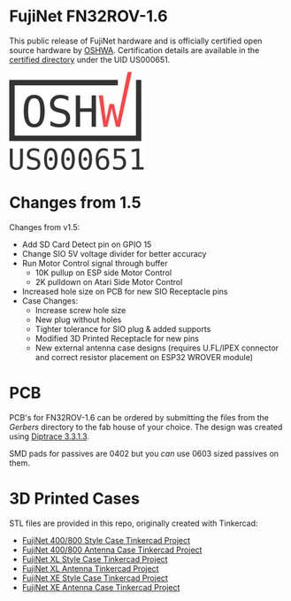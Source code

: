 # FujiNet FN32ROV-1.6

This public release of FujiNet hardware and is officially certified open source hardware by [OSHWA](https://oshwa.org). Certification details are available in the [certified directory](https://certification.oshwa.org/us000651.html) under the UID US000651.

![OSHWA Mark](https://github.com/FujiNetWIFI/fujinet-hardware/raw/master/images/oshwa-mark_us000651.png)

# Changes from 1.5

Changes from v1.5:
 * Add SD Card Detect pin on GPIO 15
 * Change SIO 5V voltage divider for better accuracy
 * Run Motor Control signal through buffer
   * 10K pullup on ESP side Motor Control
   * 2K pulldown on Atari Side Motor Control
 * Increased hole size on PCB for new SIO Receptacle pins
 * Case Changes:
   * Increase screw hole size
   * New plug without holes
   * Tighter tolerance for SIO plug & added supports
   * Modified 3D Printed Receptacle for new pins
   * New external antenna case designs (requires U.FL/IPEX connector and correct resistor placement on ESP32 WROVER module)

# PCB

PCB's for FN32ROV-1.6 can be ordered by submitting the files from the _Gerbers_ directory to the fab house of your choice. The design was created using [Diptrace 3.3.1.3](https://diptrace.com).

SMD pads for passives are 0402 but you _can_ use 0603 sized passives on them.

# 3D Printed Cases

STL files are provided in this repo, originally created with Tinkercad:

* [FujiNet 400/800 Style Case Tinkercad Project](https://www.tinkercad.com/things/6fh1ie9V13I-fujinet-400-800-v16-case)
* [FujiNet 400/800 Antenna Case Tinkercad Project](https://www.tinkercad.com/things/4o1lzG0GDwn-fujinet-400-800-v16-antenna-case)
* [FujiNet XL Style Case Tinkercad Project](https://www.tinkercad.com/things/ctR4acVqKzW-fujinet-xl-v16-case)
* [FujiNet XL Antenna Tinkercad Project](https://www.tinkercad.com/things/4QhDuu80Pz3-fujinet-xl-v16-antenna-case)
* [FujiNet XE Style Case Tinkercad Project](https://www.tinkercad.com/things/2WxggbVZlMu-fujinet-xe-v16-case)
* [FujiNet XE Antenna Case Tinkercad Project](https://www.tinkercad.com/things/8ENljGqrKaO-fujinet-xe-v16-antenna-case)
